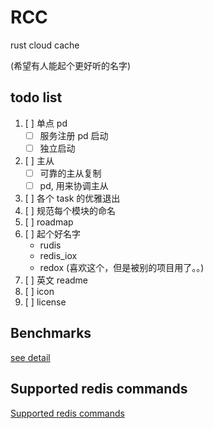 # RCC

rust cloud cache

(希望有人能起个更好听的名字)

## todo list

1. [ ] 单点 pd
   - [ ] 服务注册 pd 启动
   - [ ] 独立启动
1. [ ] 主从
   - [ ] 可靠的主从复制
   - [ ] pd, 用来协调主从
1. [ ] 各个 task 的优雅退出
1. [ ] 规范每个模块的命名
1. [ ] roadmap
1. [ ] 起个好名字
   - rudis
   - redis_iox
   - redox (喜欢这个，但是被别的项目用了。。)
1. [ ] 英文 readme
1. [ ] icon
1. [ ] license

## Benchmarks

[see detail](./docs/benchmark.md)

## Supported redis commands

[Supported redis commands](./docs/supported_redis_cmds.md)
